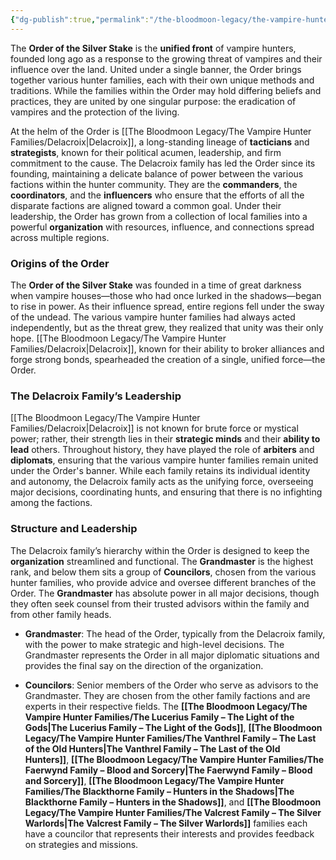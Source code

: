 ```yaml
---
{"dg-publish":true,"permalink":"/the-bloodmoon-legacy/the-vampire-hunter-families/factions/allies/the-order-of-the-silver-stake/"}
---
```



The **Order of the Silver Stake** is the **unified front** of vampire hunters, founded long ago as a response to the growing threat of vampires and their influence over the land. United under a single banner, the Order brings together various hunter families, each with their own unique methods and traditions. While the families within the Order may hold differing beliefs and practices, they are united by one singular purpose: the eradication of vampires and the protection of the living.

At the helm of the Order is [[The Bloodmoon Legacy/The Vampire Hunter Families/Delacroix\|Delacroix]], a long-standing lineage of **tacticians** and **strategists**, known for their political acumen, leadership, and firm commitment to the cause. The Delacroix family has led the Order since its founding, maintaining a delicate balance of power between the various factions within the hunter community. They are the **commanders**, the **coordinators**, and the **influencers** who ensure that the efforts of all the disparate factions are aligned toward a common goal. Under their leadership, the Order has grown from a collection of local families into a powerful **organization** with resources, influence, and connections spread across multiple regions.

### **Origins of the Order**

The **Order of the Silver Stake** was founded in a time of great darkness when vampire houses—those who had once lurked in the shadows—began to rise in power. As their influence spread, entire regions fell under the sway of the undead. The various vampire hunter families had always acted independently, but as the threat grew, they realized that unity was their only hope. [[The Bloodmoon Legacy/The Vampire Hunter Families/Delacroix\|Delacroix]], known for their ability to broker alliances and forge strong bonds, spearheaded the creation of a single, unified force—the Order.

### **The Delacroix Family’s Leadership**

[[The Bloodmoon Legacy/The Vampire Hunter Families/Delacroix\|Delacroix]] is not known for brute force or mystical power; rather, their strength lies in their **strategic minds** and their **ability to lead** others. Throughout history, they have played the role of **arbiters** and **diplomats**, ensuring that the various vampire hunter families remain united under the Order's banner. While each family retains its individual identity and autonomy, the Delacroix family acts as the unifying force, overseeing major decisions, coordinating hunts, and ensuring that there is no infighting among the factions.

### **Structure and Leadership**

The Delacroix family’s hierarchy within the Order is designed to keep the **organization** streamlined and functional. The **Grandmaster** is the highest rank, and below them sits a group of **Councilors**, chosen from the various hunter families, who provide advice and oversee different branches of the Order. The **Grandmaster** has absolute power in all major decisions, though they often seek counsel from their trusted advisors within the family and from other family heads.

- **Grandmaster**: The head of the Order, typically from the Delacroix family, with the power to make strategic and high-level decisions. The Grandmaster represents the Order in all major diplomatic situations and provides the final say on the direction of the organization.
    
- **Councilors**: Senior members of the Order who serve as advisors to the Grandmaster. They are chosen from the other family factions and are experts in their respective fields. The **[[The Bloodmoon Legacy/The Vampire Hunter Families/The Lucerius Family – The Light of the Gods\|The Lucerius Family – The Light of the Gods]]**, **[[The Bloodmoon Legacy/The Vampire Hunter Families/The Vanthrel Family – The Last of the Old Hunters\|The Vanthrel Family – The Last of the Old Hunters]]**, **[[The Bloodmoon Legacy/The Vampire Hunter Families/The Faerwynd Family – Blood and Sorcery\|The Faerwynd Family – Blood and Sorcery]]**, **[[The Bloodmoon Legacy/The Vampire Hunter Families/The Blackthorne Family – Hunters in the Shadows\|The Blackthorne Family – Hunters in the Shadows]]**, and **[[The Bloodmoon Legacy/The Vampire Hunter Families/The Valcrest Family – The Silver Warlords\|The Valcrest Family – The Silver Warlords]]** families each have a councilor that represents their interests and provides feedback on strategies and missions.


